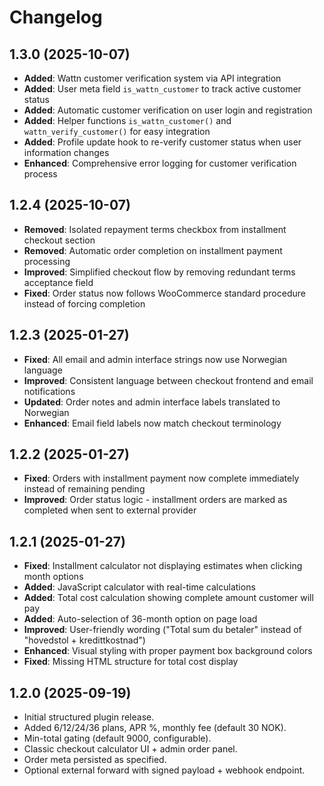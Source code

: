 # Changelog

## 1.3.0 (2025-10-07)
- **Added**: Wattn customer verification system via API integration
- **Added**: User meta field `is_wattn_customer` to track active customer status
- **Added**: Automatic customer verification on user login and registration
- **Added**: Helper functions `is_wattn_customer()` and `wattn_verify_customer()` for easy integration
- **Added**: Profile update hook to re-verify customer status when user information changes
- **Enhanced**: Comprehensive error logging for customer verification process

## 1.2.4 (2025-10-07)
- **Removed**: Isolated repayment terms checkbox from installment checkout section
- **Removed**: Automatic order completion on installment payment processing
- **Improved**: Simplified checkout flow by removing redundant terms acceptance field
- **Fixed**: Order status now follows WooCommerce standard procedure instead of forcing completion

## 1.2.3 (2025-01-27)
- **Fixed**: All email and admin interface strings now use Norwegian language
- **Improved**: Consistent language between checkout frontend and email notifications
- **Updated**: Order notes and admin interface labels translated to Norwegian
- **Enhanced**: Email field labels now match checkout terminology

## 1.2.2 (2025-01-27)
- **Fixed**: Orders with installment payment now complete immediately instead of remaining pending
- **Improved**: Order status logic - installment orders are marked as completed when sent to external provider

## 1.2.1 (2025-01-27)
- **Fixed**: Installment calculator not displaying estimates when clicking month options
- **Added**: JavaScript calculator with real-time calculations
- **Added**: Total cost calculation showing complete amount customer will pay
- **Added**: Auto-selection of 36-month option on page load
- **Improved**: User-friendly wording ("Total sum du betaler" instead of "hovedstol + kredittkostnad")
- **Enhanced**: Visual styling with proper payment box background colors
- **Fixed**: Missing HTML structure for total cost display

## 1.2.0 (2025-09-19)
- Initial structured plugin release.
- Added 6/12/24/36 plans, APR %, monthly fee (default 30 NOK).
- Min-total gating (default 9000, configurable).
- Classic checkout calculator UI + admin order panel.
- Order meta persisted as specified.
- Optional external forward with signed payload + webhook endpoint.
